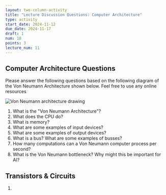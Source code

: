 ```yaml
---
layout: two-column-activity
title: "Lecture Discussion Questions: Computer Architecture"
type: activity
start_date: 2024-11-12
due_date: 2024-11-17
draft: 1
num: 10
points: 3
lecture_num: 11
---
```


## Computer Architecture Questions
Please answer the following questions based on the following diagram of the Von Neumann Architecture shown below. Feel free to use any online resources

<img class="large" src="/fall2024/assets/images/lecture11/vna.svg" alt="Von Neumann architecture drawing" />

1. What is the "Von Neumann Architecture"?
1. What does the CPU do?
1. What is memory?
1. What are some examples of input devices?
1. What are some examples of output devices?
1. What is a bus? What are some examples of busses?
1. How many computations can a Von Neumann computer process per second?
1. What is the Von Neumann bottleneck? Why might this be important for AI?


## Transistors & Circuits
1. 